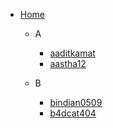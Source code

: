 - [Home](/)
  - A
    - [aaditkamat](/templates/aaditkamat.md)
    - [aastha12](/templates/aastha12.md)

  - B
    - [bindian0509](/templates/bindian0509)
    - [b4dcat404](/templates/b4dcat404.md)
